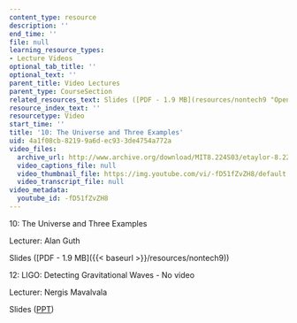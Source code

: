 ```yaml
---
content_type: resource
description: ''
end_time: ''
file: null
learning_resource_types:
- Lecture Videos
optional_tab_title: ''
optional_text: ''
parent_title: Video Lectures
parent_type: CourseSection
related_resources_text: Slides ([PDF - 1.9 MB](resources/nontech9 "Open in a new window."))
resource_index_text: ''
resourcetype: Video
start_time: ''
title: '10: The Universe and Three Examples'
uid: 4a1f08cb-8219-9a6d-ec93-3de4754a772a
video_files:
  archive_url: http://www.archive.org/download/MIT8.224S03/etaylor-8.224-sem-mit-9151-14apr2003-1430-220k.mp4
  video_captions_file: null
  video_thumbnail_file: https://img.youtube.com/vi/-fD51fZvZH8/default.jpg
  video_transcript_file: null
video_metadata:
  youtube_id: -fD51fZvZH8
---
```


10: The Universe and Three Examples

Lecturer: Alan Guth

Slides ([PDF - 1.9 MB]({{< baseurl >}}/resources/nontech9))

12: LIGO: Detecting Gravitational Waves - No video

Lecturer: Nergis Mavalvala

Slides ([PPT](http://emvogil-3.mit.edu/~nergis/Talks2003/ligo_BHseminar_apr03.ppt "Open in a new window."))